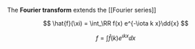 The **Fourier transform** extends the [[Fourier series]]

$$
\hat{f}(\xi) = \int_\RR f(x) e^{-\iota k x}\dd{x}
$$

$$
f = \int \hat{f}(k) e^{\iota kx} \dd{x}
$$